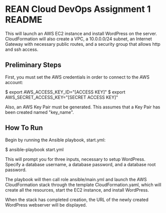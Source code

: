 # REAN Cloud DevOps Assignment 1 README

This will launch an AWS EC2 instance and install WordPress on the server. CloudFormation will also create a VPC, a 10.0.0.0/24 subnet, an Internet Gateway with necessary public routes, and a security group that allows http and ssh access.

## Preliminary Steps

First, you must set the AWS credentials in order to connect to the AWS account:

  $ export AWS_ACCESS_KEY_ID="[ACCESS KEY]"
  $ export AWS_SECRET_ACCESS_KEY="[SECRET ACCESS KEY]"

Also, an AWS Key Pair must be generated. This assumes that a Key Pair has been created named "key_name".

## How To Run

Begin by running the Ansible playbook, start.yml:

  $ ansible-playbook start.yml

This will prompt you for three inputs, necessary to setup WordPress. Specify a database username, a database password, and a database root password.

The playbook will then call role ansible/main.yml and launch the AWS CloudFormation stack through the template CloudFormation.yaml, which will create all the resources, start the EC2 instance, and install WordPress.

When the stack has completed creation, the URL of the newly created WordPress webserver will be displayed.
